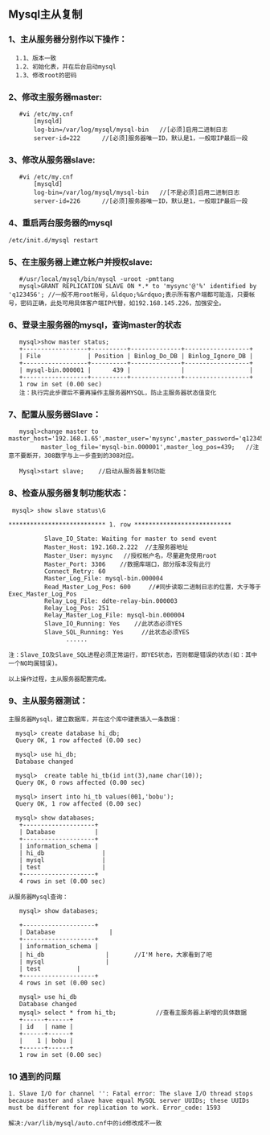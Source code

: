 ## Mysql主从复制

### 1、主从服务器分别作以下操作：
	  1.1、版本一致
	  1.2、初始化表，并在后台启动mysql
	  1.3、修改root的密码

### 2、修改主服务器master:
	   #vi /etc/my.cnf
	       [mysqld]
	       log-bin=/var/log/mysql/mysql-bin   //[必须]启用二进制日志
	       server-id=222      //[必须]服务器唯一ID，默认是1，一般取IP最后一段

### 3、修改从服务器slave:
	   #vi /etc/my.cnf
	       [mysqld]
	       log-bin=/var/log/mysql/mysql-bin   //[不是必须]启用二进制日志
	       server-id=226      //[必须]服务器唯一ID，默认是1，一般取IP最后一段

### 4、重启两台服务器的mysql
   	/etc/init.d/mysql restart

### 5、在主服务器上建立帐户并授权slave:
	   #/usr/local/mysql/bin/mysql -uroot -pmttang   
	   mysql>GRANT REPLICATION SLAVE ON *.* to 'mysync'@'%' identified by 'q123456'; //一般不用root帐号，&ldquo;%&rdquo;表示所有客户端都可能连，只要帐号，密码正确，此处可用具体客户端IP代替，如192.168.145.226，加强安全。

### 6、登录主服务器的mysql，查询master的状态
	   mysql>show master status;
	   +------------------+----------+--------------+------------------+
	   | File             | Position | Binlog_Do_DB | Binlog_Ignore_DB |
	   +------------------+----------+--------------+------------------+
	   | mysql-bin.000001 |      439 |              |                  |
	   +------------------+----------+--------------+------------------+
	   1 row in set (0.00 sec)
	   注：执行完此步骤后不要再操作主服务器MYSQL，防止主服务器状态值变化

### 7、配置从服务器Slave：
	   mysql>change master to master_host='192.168.1.65',master_user='mysync',master_password='q123456',
	         master_log_file='mysql-bin.000001',master_log_pos=439;   //注意不要断开，308数字与上一步查到的308对应。
	
	   Mysql>start slave;    //启动从服务器复制功能

### 8、检查从服务器复制功能状态：

  	 mysql> show slave status\G

   	*************************** 1. row ***************************

              Slave_IO_State: Waiting for master to send event
              Master_Host: 192.168.2.222  //主服务器地址
              Master_User: mysync   //授权帐户名，尽量避免使用root
              Master_Port: 3306    //数据库端口，部分版本没有此行
              Connect_Retry: 60
              Master_Log_File: mysql-bin.000004
              Read_Master_Log_Pos: 600     //#同步读取二进制日志的位置，大于等于Exec_Master_Log_Pos
              Relay_Log_File: ddte-relay-bin.000003
              Relay_Log_Pos: 251
              Relay_Master_Log_File: mysql-bin.000004
              Slave_IO_Running: Yes    //此状态必须YES
              Slave_SQL_Running: Yes     //此状态必须YES
                    ......

	注：Slave_IO及Slave_SQL进程必须正常运行，即YES状态，否则都是错误的状态(如：其中一个NO均属错误)。

	以上操作过程，主从服务器配置完成。
  
### 9、主从服务器测试：

	主服务器Mysql，建立数据库，并在这个库中建表插入一条数据：
	
	  mysql> create database hi_db;
	  Query OK, 1 row affected (0.00 sec)
	
	  mysql> use hi_db;
	  Database changed
	
	  mysql>  create table hi_tb(id int(3),name char(10));
	  Query OK, 0 rows affected (0.00 sec)
	 
	  mysql> insert into hi_tb values(001,'bobu');
	  Query OK, 1 row affected (0.00 sec)
	
	  mysql> show databases;
	   +--------------------+
	   | Database           |
	   +--------------------+
	   | information_schema |
	   | hi_db                |
	   | mysql                |
	   | test                 |
	   +--------------------+
	   4 rows in set (0.00 sec)
	
	从服务器Mysql查询：
	
	   mysql> show databases;
	
	   +--------------------+
	   | Database               |
	   +--------------------+
	   | information_schema |
	   | hi_db                 |       //I'M here，大家看到了吧
	   | mysql                 |
	   | test          |
	   +--------------------+
	   4 rows in set (0.00 sec)
	
	   mysql> use hi_db
	   Database changed
	   mysql> select * from hi_tb;           //查看主服务器上新增的具体数据
	   +------+------+
	   | id   | name |
	   +------+------+
	   |    1 | bobu |
	   +------+------+
	   1 row in set (0.00 sec)

### 10 遇到的问题

	1. Slave I/O for channel '': Fatal error: The slave I/O thread stops because master and slave have equal MySQL server UUIDs; these UUIDs must be different for replication to work. Error_code: 1593

	解决:/var/lib/mysql/auto.cnf中的id修改成不一致